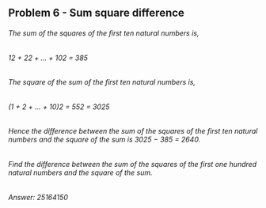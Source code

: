 ## Problem 6 - Sum square difference

###### The sum of the squares of the first ten natural numbers is,

###### 12 + 22 + ... + 102 = 385
###### The square of the sum of the first ten natural numbers is,

###### (1 + 2 + ... + 10)2 = 552 = 3025
###### Hence the difference between the sum of the squares of the first ten natural numbers and the square of the sum is 3025 − 385 = 2640.

###### Find the difference between the sum of the squares of the first one hundred natural numbers and the square of the sum.

###### Answer: 25164150